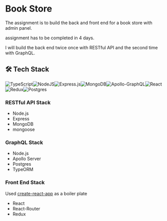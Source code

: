 # Book Store
The assignment is to build the back and front end for a book store with admin panel.

assignment has to be completed in 4 days.

I will build the back end twice once with RESTful API and the second time with GraphQL.

## 🛠  Tech Stack
![TypeScript](https://img.shields.io/badge/typescript-%23007ACC.svg?style=for-the-badge&logo=typescript&logoColor=white)![NodeJS](https://img.shields.io/badge/node.js-%2343853D.svg?style=for-the-badge&logo=node.js&logoColor=white)![Express.js](https://img.shields.io/badge/express.js-%23404d59.svg?style=for-the-badge&logo=express&logoColor=%2361DAFB)![MongoDB](https://img.shields.io/badge/MongoDB-%234ea94b.svg?style=for-the-badge&logo=mongodb&logoColor=white)![Apollo-GraphQL](https://img.shields.io/badge/-ApolloGraphQL-311C87?style=for-the-badge&logo=apollo-graphql)![React](https://img.shields.io/badge/react-%2320232a.svg?style=for-the-badge&logo=react&logoColor=%2361DAFB)![Redux](https://img.shields.io/badge/redux-%23593d88.svg?style=for-the-badge&logo=redux&logoColor=white)![Postgres](https://img.shields.io/badge/postgres-%23316192.svg?style=for-the-badge&logo=postgresql&logoColor=white)

### RESTful API Stack
- Node.js
- Express
- MongoDB
- mongoose

### GraphQL Stack
- Node.js
- Apollo Server
- Postgres
- TypeORM

### Front End Stack
Used [create-react-app](https://github.com/facebook/create-react-app) as a boiler plate
- React
- React-Router
- Redux


